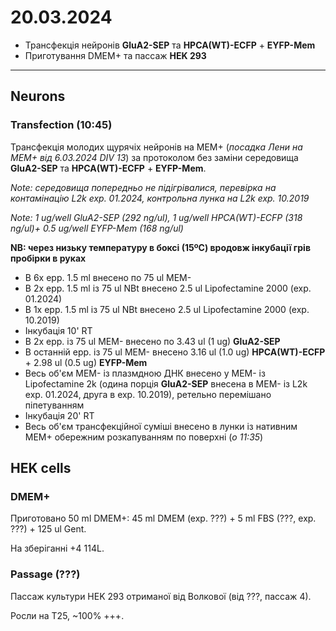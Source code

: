 20.03.2024
=========
- Трансфекція нейронів __GluA2-SEP__ та __HPCA(WT)-ECFP__ + __EYFP-Mem__
- Приготування DMEM+ та пассаж __HEK 293__

---

## Neurons
### Transfection (10:45)
Трансфекція молодих щурячіх нейронів на MEM+ (_посадка Лени на MEM+ від 6.03.2024 DIV 13_) за протоколом без заміни середовища  __GluA2-SEP__ та  __HPCA(WT)-ECFP__ + __EYFP-Mem__.

_Note: середовища попередньо не підігрівалися, перевірка на контамінацію L2k exp. 01.2024, контрольна лунка на L2k exp. 10.2019_

_Note: 1 ug/well  GluA2-SEP (292 ng/ul), 1 ug/well HPCA(WT)-ECFP  (318 ng/ul)+ 0.5 ug/well EYFP-Mem (168 ng/ul)_

__NB: через низьку температуру в боксі (15ºC) вродовж інкубації грів пробірки в руках__

- В 6x epp. 1.5 ml внесено по 75 ul MEM-
- В 2x epp. 1.5 ml із 75 ul NBt внесено 2.5 ul Lipofectamine 2000 (exp. 01.2024)
- В 1x epp. 1.5 ml із 75 ul NBt внесено 2.5 ul Lipofectamine 2000 (exp. 10.2019)
- Інкубація 10' RT
- В 2x  epp. із 75 ul MEM- внесено по 3.43 ul (1 ug) __GluA2-SEP__
- В останній  epp. із 75 ul MEM- внесено 3.16 ul (1.0 ug) __HPCA(WT)-ECFP__ + 2.98 ul (0.5 ug) __EYFP-Mem__
- Весь об'єм MEM- із плазмдною ДНК внесено у MEM- із Lipofectamine 2k (одина порція __GluA2-SEP__ внесена в MEM- із L2k exp. 01.2024, друга в exp. 10.2019), ретельно перемішано піпетуванням
- Інкубація 20' RT
- Весь об'єм трансфекційної суміші внесено в лунки із нативним MEM+ обережним розкапуванням по поверхні (_о 11:35_)

## HEK cells
### DMEM+
Приготовано 50 ml DMEM+: 45 ml DMEM (exp. ???) + 5 ml FBS (???, exp. ???) + 125 ul Gent.

На зберіганні +4 114L.

### Passage (???)
Пассаж культури HEK 293 отриманої від Волкової (від ???, пассаж 4). 

Росли на T25, ~100% +++.